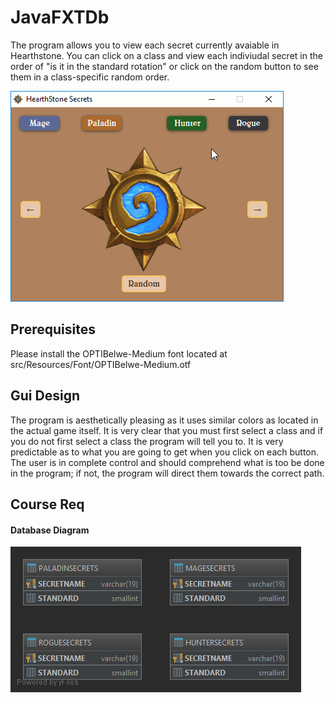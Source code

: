 # JavaFXTDb
The program allows you to view each secret currently avaiable in Hearthstone. You can click on a class and view each indiviudal secret in the order of "is it in the standard rotation" or click on the random button to see them in a class-specific random order.

![](HSProgramGif.gif)

## Prerequisites
Please install the OPTIBelwe-Medium font located at src/Resources/Font/OPTIBelwe-Medium.otf

## Gui Design
The program is aesthetically pleasing as it uses similar colors as located in the actual game itself. It is very clear that you must first select a class and if you do not first select a class the program will tell you to. It is very predictable as to what you are going to get when you click on each button. The user is in complete control and should comprehend what is too be done in the program; if not, the program will direct them towards the correct path.



## Course Req
#### Database Diagram 
![](MyDbTest.png)
